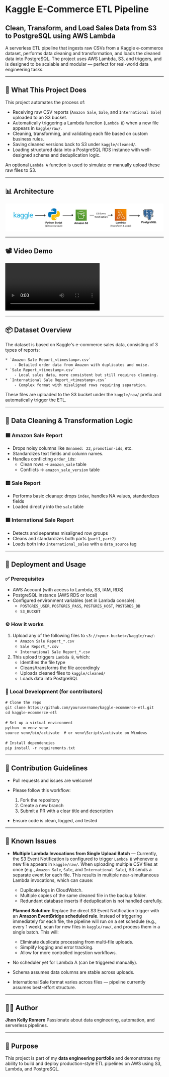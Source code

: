 # Kaggle E-Commerce ETL Pipeline  
## Clean, Transform, and Load Sales Data from S3 to PostgreSQL using AWS Lambda  

A serverless ETL pipeline that ingests raw CSVs from a Kaggle e-commerce dataset, performs data cleaning and transformation, and loads the cleaned data into PostgreSQL. The project uses AWS Lambda, S3, and triggers, and is designed to be scalable and modular — perfect for real-world data engineering tasks.

---

## 🧠 What This Project Does

This project automates the process of:
- Receiving raw CSV reports (`Amazon Sale`, `Sale`, and `International Sale`) uploaded to an S3 bucket.
- Automatically triggering a Lambda function (`Lambda B`) when a new file appears in `kaggle/raw/`.
- Cleaning, transforming, and validating each file based on custom business rules.
- Saving cleaned versions back to S3 under `kaggle/cleaned/`.
- Loading structured data into a PostgreSQL RDS instance with well-designed schema and deduplication logic.

An optional `Lambda A` function is used to simulate or manually upload these raw files to S3.  

---

## 📊 Architecture

![ETL Architecture](architecture.jpg)

---

## 📽️ Video Demo

![Click here to download the video demo](video_demo.mp4)

---

## 📦 Dataset Overview

The dataset is based on Kaggle's e-commerce sales data, consisting of 3 types of reports:
```
* `Amazon Sale Report_<timestamp>.csv`
    - Detailed order data from Amazon with duplicates and noise. 
* `Sale Report_<timestamp>.csv` 
    - Local sales data, more consistent but still requires cleaning. 
* `International Sale Report_<timestamp>.csv` 
    - Complex format with misaligned rows requiring separation. 
```
These files are uploaded to the S3 bucket under the `kaggle/raw/` prefix and automatically trigger the ETL.

---

## 🧹 Data Cleaning & Transformation Logic

### 🟦 Amazon Sale Report
- Drops noisy columns like `Unnamed: 22`, `promotion-ids`, etc.
- Standardizes text fields and column names.
- Handles conflicting `order_id`s:
  - Clean rows → `amazon_sale` table
  - Conflicts → `amazon_sale_version` table

### 🟨 Sale Report
- Performs basic cleanup: drops `index`, handles NA values, standardizes fields
- Loaded directly into the `sale` table

### 🟩 International Sale Report
- Detects and separates misaligned row groups
- Cleans and standardizes both parts (`part1`, `part2`)
- Loads both into `international_sales` with a `data_source` tag

---

## 🚀 Deployment and Usage

### ✅ Prerequisites
- AWS Account (with access to Lambda, S3, IAM, RDS)
- PostgreSQL instance (AWS RDS or local)
- Configured environment variables (set in Lambda console):
  - `POSTGRES_USER`, `POSTGRES_PASS`, `POSTGRES_HOST`, `POSTGRES_DB`
  - `S3_BUCKET`

### ⚙️ How it works
1. Upload any of the following files to `s3://<your-bucket>/kaggle/raw/`:
   - `Amazon Sale Report_*.csv`
   - `Sale Report_*.csv`
   - `International Sale Report_*.csv`
2. This upload triggers `Lambda B`, which:
   - Identifies the file type
   - Cleans/transforms the file accordingly
   - Uploads cleaned files to `kaggle/cleaned/`
   - Loads data into PostgreSQL

### 🧪 Local Development (for contributors)

```
# Clone the repo
git clone https://github.com/yourusername/kaggle-ecommerce-etl.git
cd kaggle-ecommerce-etl

# Set up a virtual environment
python -m venv venv
source venv/bin/activate  # or venv\Scripts\activate on Windows

# Install dependencies
pip install -r requirements.txt
````

---

## 🤝 Contribution Guidelines

* Pull requests and issues are welcome!
* Please follow this workflow:

  1. Fork the repository
  2. Create a new branch
  3. Submit a PR with a clear title and description
* Ensure code is clean, logged, and tested

---

## 🐛 Known Issues

* **Multiple Lambda Invocations from Single Upload Batch** — Currently, the S3 Event Notification is configured to trigger `Lambda B` whenever a new file appears in `kaggle/raw/`. When uploading multiple CSV files at once (e.g., `Amazon Sale`, `Sale`, and `International Sale`), S3 sends a separate event for each file. This results in multiple near-simultaneous Lambda invocations, which can cause:
  - Duplicate logs in CloudWatch.
  - Multiple copies of the same cleaned file in the backup folder.
  - Redundant database inserts if deduplication is not handled carefully.

  **Planned Solution:** Replace the direct S3 Event Notification trigger with an **Amazon EventBridge scheduled rule**. Instead of triggering immediately for each file, the pipeline will run on a set schedule (e.g., every 1 week), scan for new files in `kaggle/raw/`, and process them in a single batch. This will:
  - Eliminate duplicate processing from multi-file uploads.
  - Simplify logging and error tracking.
  - Allow for more controlled ingestion workflows.

* No scheduler yet for Lambda A (can be triggered manually).
* Schema assumes data columns are stable across uploads.
* International Sale format varies across files — pipeline currently assumes best-effort structure.

---

## 🙋‍♂️ Author

**Jhon Kelly Romero**
Passionate about data engineering, automation, and serverless pipelines.

---

## 💼 Purpose

This project is part of my **data engineering portfolio** and demonstrates my ability to build and deploy production-style ETL pipelines on AWS using S3, Lambda, and PostgreSQL.
